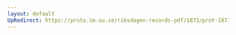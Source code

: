```yaml
---
layout: default
UpRedirect: https://pruto.im.uu.se/riksdagen-records-pdf/1873/prot-1873--fk--522/prot-1873--fk--522_000.pdf
---
```

